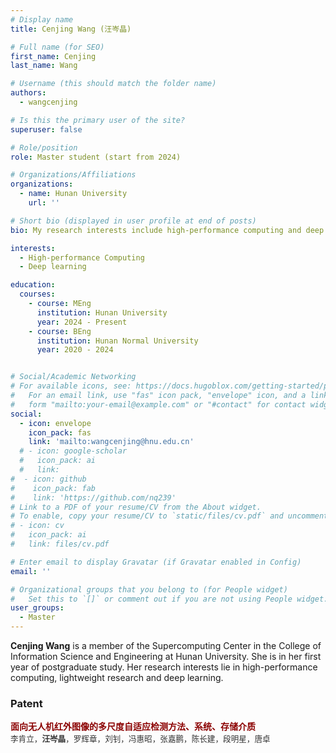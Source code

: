 ```yaml
---
# Display name
title: Cenjing Wang (汪岑晶)

# Full name (for SEO)
first_name: Cenjing
last_name: Wang

# Username (this should match the folder name)
authors:
  - wangcenjing

# Is this the primary user of the site?
superuser: false

# Role/position
role: Master student (start from 2024)

# Organizations/Affiliations
organizations:
  - name: Hunan University
    url: ''

# Short bio (displayed in user profile at end of posts)
bio: My research interests include high-performance computing and deep learning.

interests:
  - High-performance Computing
  - Deep learning

education:
  courses:
    - course: MEng
      institution: Hunan University
      year: 2024 - Present
    - course: BEng
      institution: Hunan Normal University
      year: 2020 - 2024


# Social/Academic Networking
# For available icons, see: https://docs.hugoblox.com/getting-started/page-builder/#icons
#   For an email link, use "fas" icon pack, "envelope" icon, and a link in the
#   form "mailto:your-email@example.com" or "#contact" for contact widget.
social:
  - icon: envelope
    icon_pack: fas
    link: 'mailto:wangcenjing@hnu.edu.cn'
  # - icon: google-scholar
  #   icon_pack: ai
  #   link: 
#  - icon: github
#    icon_pack: fab
#    link: 'https://github.com/nq239'
# Link to a PDF of your resume/CV from the About widget.
# To enable, copy your resume/CV to `static/files/cv.pdf` and uncomment the lines below.
# - icon: cv
#   icon_pack: ai
#   link: files/cv.pdf

# Enter email to display Gravatar (if Gravatar enabled in Config)
email: ''

# Organizational groups that you belong to (for People widget)
#   Set this to `[]` or comment out if you are not using People widget.
user_groups:
  - Master
---
```


**Cenjing Wang** is a member of the Supercomputing Center in the College of Information Science and Engineering at Hunan University. She is in her first year of postgraduate study. Her research interests lie in high-performance computing, lightweight research and deep learning.


### Patent

<div style="margin-bottom: 20px;">
    <div style="color: #8B0000; font-weight: bold; margin-bottom: 5px; display: flex;">
        <div style="flex: 1;">
             面向无人机红外图像的多尺度自适应检测方法、系统、存储介质<br>
            <span style="color: #333; font-size: 0.9em; font-weight: lighter;">
                李肯立，<strong>汪岑晶</strong>，罗辉章，刘钊，冯惠昭，张嘉鹏，陈长建，段明星，唐卓 <br>
            </span>
        </div>
    </div>
</div>
